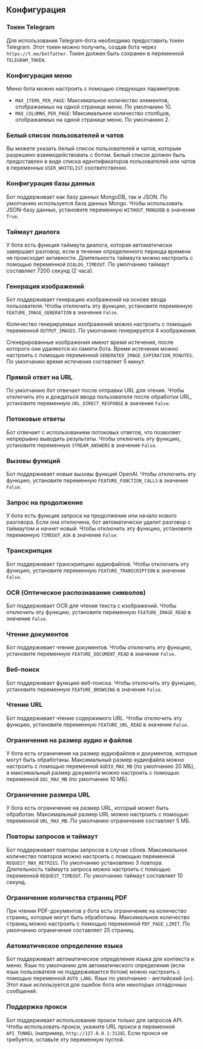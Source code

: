## Конфигурация

### Токен Telegram

Для использования Telegram-бота необходимо предоставить токен Telegram. Этот токен можно получить, создав бота через `https://t.me/botfather`. Токен должен быть сохранен в переменной `TELEGRAM_TOKEN`.

### Конфигурация меню

Меню бота можно настроить с помощью следующих параметров:

- `MAX_ITEMS_PER_PAGE`: Максимальное количество элементов, отображаемых на одной странице меню. По умолчанию 10.
- `MAX_COLUMNS_PER_PAGE`: Максимальное количество столбцов, отображаемых на одной странице меню. По умолчанию 2.

### Белый список пользователей и чатов

Вы можете указать белый список пользователей и чатов, которым разрешено взаимодействовать с ботом. Белый список должен быть предоставлен в виде списка идентификаторов пользователей или чатов в переменных `USER_WHITELIST` соответственно.

### Конфигурация базы данных

Бот поддерживает как базу данных MongoDB, так и JSON. По умолчанию используется база данных Mongo. Чтобы использовать JSON-базу данных, установите переменную `WITHOUT_MONGODB` в значение `True`.

### Таймаут диалога

У бота есть функция таймаута диалога, которая автоматически завершает разговор, если в течение определенного периода времени не происходит активности. Длительность таймаута можно настроить с помощью переменной `DIALOG_TIMEOUT`. По умолчанию таймаут составляет 7200 секунд (2 часа).

### Генерация изображений

Бот поддерживает генерацию изображений на основе ввода пользователя. Чтобы отключить эту функцию, установите переменную `FEATURE_IMAGE_GENERATION` в значение `False`.

Количество генерируемых изображений можно настроить с помощью переменной `OUTPUT_IMAGES`. По умолчанию генерируется 4 изображения.

Сгенерированные изображения имеют время истечения, после которого они удаляются из памяти бота. Время истечения можно настроить с помощью переменной `GENERATED_IMAGE_EXPIRATION_MINUTES`. По умолчанию время истечения составляет 5 минут.

### Прямой ответ на URL

По умолчанию бот отвечает после отправки URL для чтения. Чтобы отключить это и дождаться ввода пользователя после обработки URL, установите переменную `URL_DIRECT_RESPONSE` в значение `False`.

### Потоковые ответы

Бот отвечает с использованием потоковых ответов, что позволяет непрерывно выводить результаты. Чтобы отключить эту функцию, установите переменную `STREAM_ANSWERS` в значение `False`.

### Вызовы функций

Бот поддерживает новые вызовы функций OpenAI. Чтобы отключить эту функцию, установите переменную `FEATURE_FUNCTION_CALLS` в значение `False`.

### Запрос на продолжение

У бота есть функция запроса на продолжение или начало нового разговора. Если она отключена, бот автоматически удалит разговор с таймаутом и начнет новый. Чтобы отключить эту функцию, установите переменную `TIMEOUT_ASK` в значение `False`.

### Транскрипция

Бот поддерживает транскрипцию аудиофайлов. Чтобы отключить эту функцию, установите переменную `FEATURE_TRANSCRIPTION` в значение `False`.

### OCR (Оптическое распознавание символов)

Бот поддерживает OCR для чтения текста с изображений. Чтобы отключить эту функцию, установите переменную `FEATURE_IMAGE_READ` в значение `False`.

### Чтение документов

Бот поддерживает чтение документов. Чтобы отключить эту функцию, установите переменную `FEATURE_DOCUMENT_READ` в значение `False`.

### Веб-поиск

Бот поддерживает функцию веб-поиска. Чтобы отключить эту функцию, установите переменную `FEATURE_BROWSING` в значение `False`.

### Чтение URL

Бот поддерживает чтение содержимого URL. Чтобы отключить эту функцию, установите переменную `FEATURE_URL_READ` в значение `False`.

### Ограничения на размер аудио и файлов

У бота есть ограничения на размер аудиофайлов и документов, которые могут быть обработаны. Максимальный размер аудиофайла можно настроить с помощью переменной `AUDIO_MAX_MB` (по умолчанию 20 МБ), а максимальный размер документа можно настроить с помощью переменной `DOC_MAX_MB` (по умолчанию 10 МБ).

### Ограничение размера URL

У бота есть ограничение на размер URL, который может быть обработан. Максимальный размер URL можно настроить с помощью переменной `URL_MAX_MB`. По умолчанию ограничение составляет 5 МБ.

### Повторы запросов и таймаут

Бот поддерживает повторы запросов в случае сбоев. Максимальное количество повторов можно настроить с помощью переменной `REQUEST_MAX_RETRIES`. По умолчанию установлено 3 повтора. Длительность таймаута запроса можно настроить с помощью переменной `REQUEST_TIMEOUT`. По умолчанию таймаут составляет 10 секунд.

### Ограничение количества страниц PDF

При чтении PDF-документов у бота есть ограничение на количество страниц, которые могут быть обработаны. Максимальное количество страниц можно настроить с помощью переменной `PDF_PAGE_LIMIT`. По умолчанию ограничение составляет 25 страниц.

### Автоматическое определение языка

Бот поддерживает автоматическое определение языка для контекста и меню. Язык по умолчанию для автоматического определения (если язык пользователя не поддерживается ботом) можно настроить с помощью переменной `AUTO_LANG`. Язык по умолчанию - английский (`en`). Этот язык используется для ошибок бота или некоторых отладочных сообщений.

### Поддержка прокси

Бот поддерживает использование прокси только для запросов API. Чтобы использовать прокси, укажите URL прокси в переменной `API_TUNNEL` (например, `http://127.0.0.1:3128`). Если прокси не требуется, оставьте эту переменную пустой.
